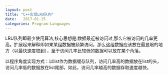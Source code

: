 ```yaml
---
layout: post
title: "C++实现LRU队列"
date:   2017-01-15
categories: Program-Languages
---
```


LRU队列即最少使用算法,核心思想是:数据最近被访问过,那么它被访问的几率更高。扩展起来解释即如果某组数据被频繁访问，那么这组数据应该放在最显眼的地方（以最快速度取到），至于访问几率比较低的数据可以放在某个角落。

以程序角度实现方式：以list作为数据缓存队列，访问几率高的数据放在list的头，访问几率低的数据放在list尾部，如此，访问几率越高的数据存取速度越快。